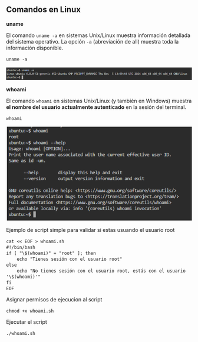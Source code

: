 

## Comandos en Linux

**uname**

El comando `uname -a` en sistemas Unix/Linux muestra información detallada del sistema operativo. La opción `-a` (abreviación de all) muestra toda la información disponible.

```markdown
uname -a
```
![alt text](image.png)

**whoami**

El comando `whoami` en sistemas Unix/Linux (y también en Windows) muestra **el nombre del usuario actualmente autenticado** en la sesión del terminal.

```markdown
whoami
```
![alt text](image-1.png)

Ejemplo de script simple para validar si estas usuando el usuario root

```
cat << EOF > whoami.sh
#!/bin/bash
if [ "\$(whoami)" = "root" ]; then
    echo "Tienes sesión con el usuario root"
else
    echo "No tienes sesión con el usuario root, estás con el usuario '\$(whoami)'"
fi
EOF
```

Asignar permisos de ejecucion al script
```
chmod +x whoami.sh
```

Ejecutar el script
```
./whoami.sh
```